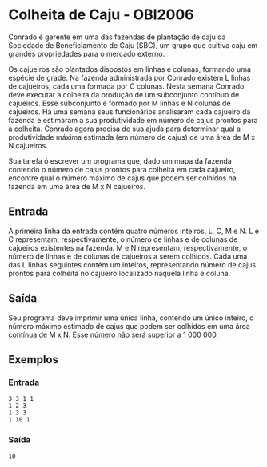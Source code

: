 # Colheita de Caju - OBI2006

Conrado é gerente em uma das fazendas de plantação de caju da Sociedade de Beneficiamento de Caju (SBC), um grupo que cultiva caju em grandes propriedades para o mercado externo.

Os cajueiros são plantados dispostos em linhas e colunas, formando uma espécie de grade. Na fazenda administrada por Conrado existem L linhas de cajueiros, cada uma formada por C colunas. Nesta semana Conrado deve executar a colheita da produção de um subconjunto contínuo de cajueiros. Esse subconjunto é formado por M linhas e N colunas de cajueiros. Há uma semana seus funcionários analisaram cada cajueiro da fazenda e estimaram a sua produtividade em número de cajus prontos para a colheita. Conrado agora precisa de sua ajuda para determinar qual a produtividade máxima estimada (em número de cajus) de uma área de M x N cajueiros.

Sua tarefa ó escrever um programa que, dado um mapa da fazenda contendo o número de cajus prontos para colheita em cada cajueiro, encontre qual o número máximo de cajus que podem ser colhidos na fazenda em uma área de M x N cajueiros.

## Entrada
A primeira linha da entrada contém quatro números inteiros, L, C, M e N. L e C representam, respectivamente, o número de linhas e de colunas de cajueiros existentes na fazenda. M e N representam, respectivamente, o número de linhas e de colunas de cajueiros a serem colhidos. Cada uma das L linhas seguintes contém um inteiros, representando número de cajus prontos para colheita no cajueiro localizado naquela linha e coluna.

## Saída

Seu programa deve imprimir uma única linha, contendo um único inteiro, o número máximo estimado de cajus que podem ser colhidos em uma área contínua de M x N. Esse número não será superior a 1 000 000. 

## Exemplos

### Entrada

    3 3 1 1
    1 2 3
    1 3 3
    1 10 1

### Saída
    10
